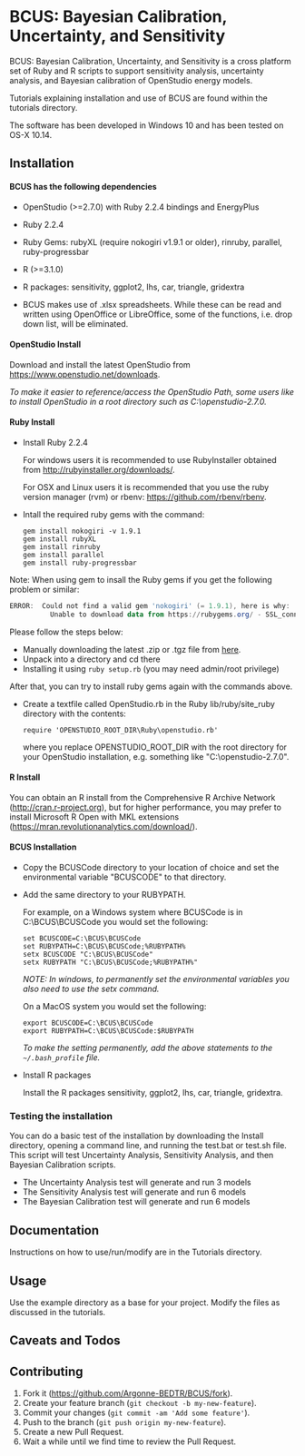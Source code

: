 # BCUS: Bayesian Calibration, Uncertainty, and Sensitivity

BCUS: Bayesian Calibration, Uncertainty, and Sensitivity is a cross platform set of Ruby and R scripts to support sensitivity analysis, uncertainty analysis, and Bayesian calibration of OpenStudio energy models.

Tutorials explaining installation and use of BCUS are found within the tutorials directory.

The software has been developed in Windows 10 and has been tested on OS-X 10.14.

## Installation

#### BCUS has the following dependencies

* OpenStudio (>=2.7.0) with Ruby 2.2.4 bindings and EnergyPlus
* Ruby 2.2.4
* Ruby Gems: rubyXL (require nokogiri v1.9.1 or older), rinruby, parallel, ruby-progressbar
* R (>=3.1.0)
* R packages: sensitivity, ggplot2, lhs, car, triangle, gridextra 

* BCUS makes use of .xlsx spreadsheets. While these can be read and written using OpenOffice or LibreOffice, some of the functions, i.e. drop down list, will be eliminated.

#### OpenStudio Install

Download and install the latest OpenStudio from https://www.openstudio.net/downloads.

*To make it easier to reference/access the OpenStudio Path, some users like to install OpenStudio in a root directory such as C:\openstudio-2.7.0.*

#### Ruby Install

* Install Ruby 2.2.4  

	For windows users it is recommended to use RubyInstaller obtained from http://rubyinstaller.org/downloads/.  
	
	For OSX and Linux users it is recommended that you use the ruby version manager (rvm) or rbenv: https://github.com/rbenv/rbenv.

* Intall the required ruby gems with the command:  

	`gem install nokogiri -v 1.9.1`  
	`gem install rubyXL`  
	`gem install rinruby`  
	`gem install parallel`  
	`gem install ruby-progressbar`

Note: When using gem to insall the Ruby gems if you get the following problem or similar:

~~~powershell
ERROR:  Could not find a valid gem 'nokogiri' (= 1.9.1), here is why:
          Unable to download data from https://rubygems.org/ - SSL_connect returned=1 errno=0 state=SSLv3 read server certificate B: certificate verify failed (https://api.rubygems.org/specs.4.8.gz)
~~~

Please follow the steps below:

* Manually downloading the latest .zip or .tgz file from [here](https://rubygems.org/pages/download).
* Unpack into a directory and cd there
* Installing it using `ruby setup.rb` (you may need admin/root privilege)

After that, you can try to install ruby gems again with the commands above.

* Create a textfile called OpenStudio.rb in the Ruby lib/ruby/site_ruby directory with the contents:  

	`require 'OPENSTUDIO_ROOT_DIR\Ruby\openstudio.rb'`  
	
	where you replace OPENSTUDIO_ROOT_DIR with the root directory for your OpenStudio installation, e.g. something like "C:\openstudio-2.7.0".

#### R Install

You can obtain an R install from the Comprehensive R Archive Network (http://cran.r-project.org), but for higher performance, you may prefer to install Microsoft R Open with MKL extensions (https://mran.revolutionanalytics.com/download/).


#### BCUS Installation

* Copy the BCUSCode directory to your location of choice and set the environmental variable "BCUSCODE" to that directory.
* Add the same directory to your RUBYPATH.  

    For example, on a Windows system where BCUSCode is in C:\BCUS\BCUSCode you would set the following:   
    
    `set BCUSCODE=C:\BCUS\BCUSCode`  
    `set RUBYPATH=C:\BCUS\BCUSCode;%RUBYPATH%`  
	`setx BCUSCODE "C:\BCUS\BCUSCode"`  
	`setx RUBYPATH "C:\BCUS\BCUSCode;%RUBYPATH%"`  
	
    *NOTE: In windows, to permanently set the environmental variables you also need to use the setx command.*

    On a MacOS system you would set the following:  
    
    `export BCUSCODE=C:\BCUS\BCUSCode`  
    `export RUBYPATH=C:\BCUS\BCUSCode:$RUBYPATH` 

    *To make the setting permanently, add the above statements to the `~/.bash_profile` file.*

* Install R packages  

	Install the R packages sensitivity, ggplot2, lhs, car, triangle, gridextra.


### Testing the installation

You can do a basic test of the installation by downloading the Install directory, opening a command line, and running the test.bat or test.sh file. This script will test Uncertainty Analysis, Sensitivity Analysis, and then Bayesian Calibration scripts.  

* The Uncertainty Analysis test will generate and run 3 models
* The Sensitivity Analysis test will generate and run 6 models
* The Bayesian Calibration test will generate and run 6 models


## Documentation

Instructions on how to use/run/modify are in the Tutorials directory.


## Usage

Use the example directory as a base for your project. Modify the files as discussed in the tutorials.


## Caveats and Todos


## Contributing

1. Fork it (https://github.com/Argonne-BEDTR/BCUS/fork).
2. Create your feature branch (`git checkout -b my-new-feature`).
3. Commit your changes (`git commit -am 'Add some feature'`).
4. Push to the branch (`git push origin my-new-feature`).
5. Create a new Pull Request.
6. Wait a while until we find time to review the Pull Request.
